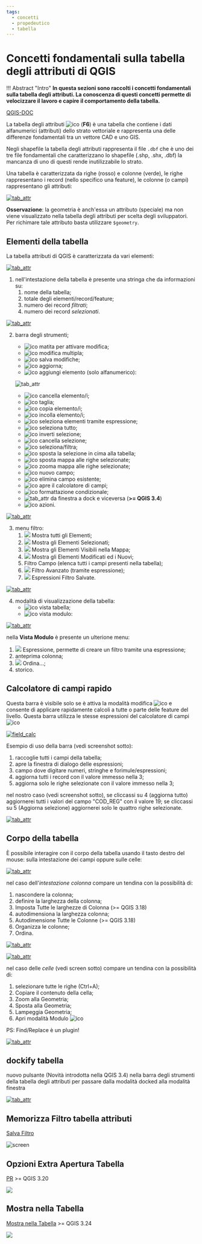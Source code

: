 ```yaml
---
tags:
  - concetti
  - propedeutico
  - tabella
---
```


# Concetti fondamentali sulla tabella degli attributi di QGIS

!!! Abstract "Intro"
    **In questa sezioni sono raccolti i concetti fondamentali sulla tabella degli attributi. La conoscenza di questi concetti permette di velocizzare il lavoro e capire il comportamento della tabella.**

[QGIS-DOC](https://docs.qgis.org/3.16/it/docs/user_manual/working_with_vector/attribute_table.html)

La tabella degli attributi ![ico](../img/tabella_attributi/icon/mActionOpenTable.png) (**F6**) è una tabella che contiene i dati alfanumerici (attributi) dello strato vettoriale e rappresenta una delle differenze fondamentali tra un vettore CAD e uno GIS.

Negli shapefile la tabella degli attributi rappresenta il file `.dbf` che è uno dei tre file fondamentali che caratterizzano lo shapefile (.shp, .shx, .dbf) la mancanza di uno di questi rende inutilizzabile lo strato.

Una tabella è caratterizzata da righe (rosso) e colonne (verde), le righe rappresentano i record (nello specifico una feature), le colonne (o campi) rappresentano gli attributi:

[![tab_attr](../img/tabella_attributi/tab_attr1.png)](../img/tabella_attributi/tab_attr1.png)

**Osservazione**: la geometria è anch'essa un attributo (speciale) ma non viene visualizzato nella tabella degli attributi per scelta degli sviluppatori. Per richimare tale attributo basta utilizzare `$geometry`.

## Elementi della tabella

La tabella attributi di QGIS è caratterizzata da vari elementi:

[![tab_attr](../img/tabella_attributi/tab_attr2.png)](../img/tabella_attributi/tab_attr2.png)

1. nell'intestazione della tabella è presente una stringa che da informazioni su:
    1. nome della tabella;
    2. totale degli elementi/record/feature;
    3. numero dei record _filtrati_;
    4. numero dei record _selezionati_.
   

[![tab_attr](../img/tabella_attributi/tab_attr3.png)](../img/tabella_attributi/tab_attr3.png)

2. barra degli strumenti;
    * ![ico](../img/tabella_attributi/icon/mActionToggleEditing.png) matita per attivare modifica;
    * ![ico](../img/tabella_attributi/icon/mActionMultiEdit.png) modifica multipla;
    * ![ico](../img/tabella_attributi/icon/mActionFileSave.png) salva modifiche;
    * ![ico](../img/tabella_attributi/icon/mActionDraw.png) aggiorna;
    * ![ico](../img/tabella_attributi/icon/mActionNewTableRow.png) aggiungi elemento (solo alfanumerico):

    ![tab_attr](../img/tabella_attributi/tab_attr32.png)

    * ![ico](../img/tabella_attributi/icon/mActionDeleteSelected.png) cancella elemento/i;
    * ![ico](../img/tabella_attributi/icon/mActionEditCut.png ) taglia;
    * ![ico](../img/tabella_attributi/icon/mActionEditCopy.png) copia elemento/i;
    * ![ico](../img/tabella_attributi/icon/mActionEditPaste.png) incolla elemento/i;
    * ![ico](../img/tabella_attributi/icon/mIconExpressionSelect.png) seleziona elementi tramite espressione;
    * ![ico](../img/tabella_attributi/icon/mActionSelectAll.png) seleziona tutto;
    * ![ico](../img/tabella_attributi/icon/mActionInvertSelection.png) inverti selezione;
    * ![ico](../img/tabella_attributi/icon/mActionDeselectAll.png) cancella selezione;
    * ![ico](../img/tabella_attributi/icon/mActionFilterMap.png) seleziona/filtra;
    * ![ico](../img/tabella_attributi/icon/mActionSelectedToTop.png ) sposta la selezione in cima alla tabella;
    * ![ico](../img/tabella_attributi/icon/mActionPanToSelected.png) sposta mappa alle righe selezionate;
    * ![ico](../img/tabella_attributi/icon/mActionZoomToSelected.png) zooma mappa alle righe selezionate;
    * ![ico](../img/tabella_attributi/icon/mActionNewAttribute.png) nuovo campo;
    * ![ico](../img/tabella_attributi/icon/mActionDeleteAttribute.png) elimina campo esistente;
    * ![ico](../img/tabella_attributi/icon/mActionCalculateField.png) apre il calcolatore di campi;
    * ![ico](../img/tabella_attributi/icon/mActionConditionalFormatting.png) formattazione condizionale;
    * ![tab_attr](../img/tabella_attributi/icon/mDockify.png) da finestra a dock e viceversa (**>= QGIS 3.4**)
    * ![ico](../img/tabella_attributi/icon/mAction.png) azioni.

[![tab_attr](../img/tabella_attributi/tab_attr4.png)](../img/tabella_attributi/tab_attr4.png)

3. menu filtro:
    1. ![](../img/tabella_attributi/icon/mActionOpenTable.png) Mostra tutti gli Elementi;
    2. ![](../img/icon/mActionOpenTableSelected.png) Mostra gli Elementi Selezionati;
    3. ![](../img/icon/mActionOpenTableVisible.png) Mostra gli Elementi Visibili nella Mappa;
    4. ![](../img/icon/mActionOpenTableEdited.png) Mostra gli Elementi Modificati ed i Nuovi;
    5. Filtro Campo (elenca tutti i campi presenti nella tabella);
    6. ![](../img/icon/mActionFilterMap.png) Filtro Avanzato (tramite espressione);
    7. ![](../img/icon/mActionHandleStoreFilterExpressionChecked.png) Espressioni Filtro Salvate.

[![tab_attr](../img/tabella_attributi/tab_attr5.png)](../img/tabella_attributi/tab_attr5.png)

4. modalità di visualizzazione della tabella:
    * ![ico](../img/tabella_attributi/icon/mActionOpenTable.png)  vista tabella;
    * ![ico](../img/tabella_attributi/icon/mActionFormView.png) vista modulo:

[![tab_attr](../img/tabella_attributi/tab_attr6.png)](../img/tabella_attributi/tab_attr6.png)

nella **Vista Modulo** è presente un ulterione menu:

1. ![](../img/icon/mIconExpressionFilter.png) Espressione, permette di creare un filtro tramite una espressione;
2. anteprima colonna;
3. ![](../img/icon/sort.png) Ordina...;
4. storico.

## Calcolatore di campi rapido

Questa barra è visibile solo se è attiva la modalità modifica ![ico](../img/tabella_attributi/icon/mActionToggleEditing.png) e consente di applicare rapidamente calcoli a tutte o parte delle feature del livello. Questa barra utilizza le stesse espressioni del calcolatore di campi ![ico](../img/tabella_attributi/icon/mActionCalculateField.png)

[![field_calc](../img/field_calc_rapida1.png)](../img/field_calc_rapida1.png)

Esempio di uso della barra (vedi screenshot sotto):

1. raccoglie tutti i campi della tabella;
2. apre la finestra di dialogo delle espressioni;
3. campo dove digitare numeri, stringhe e forimule/espressioni;
4. aggiorna tutti i record con il valore immesso nella 3;
5. aggiorna solo le righe selezionate con il valore immesso nella 3;

nel nostro caso (vedi screenshot sotto), se cliccassi su 4 (aggiorna tutto) aggiornerei tutti i valori del campo "COD_REG" con il valore 19; se cliccassi su 5 (Aggiorna selezione) aggiornerei solo le quattro righe selezionate.

[![tab_attr](../img/tabella_attributi/tab_attr11.png)](../img/tabella_attributi/tab_attr11.png)

## Corpo della tabella

È possibile interagire con il corpo della tabella usando il tasto destro del mouse: sulla intestazione dei campi oppure sulle celle:

[![tab_attr](../img/tabella_attributi/tab_attr8.png)](../img/tabella_attributi/tab_attr8.png)

nel caso dell'_intestazione colonna_ compare un tendina con la possibilità di: 
1. nascondere la colonna; 
2. definire la larghezza della colonna;
3. Imposta Tutte le larghezze di Colonna (>= QGIS 3.18) 
4. autodimensiona la larghezza colonna; 
5. Autodimensione Tutte le Colonne (>= QGIS 3.18)
6. Organizza le colonne; 
7. Ordina.

[![tab_attr](../img/tabella_attributi/tab_attr9.png)](../img/tabella_attributi/tab_attr9.png)

[![tab_attr](../img/tabella_attributi/tab_attr10.png)](../img/tabella_attributi/tab_attr10.png)


nel caso delle _celle_ (vedi screen sotto) compare un tendina con la possibilità di: 
1. selezionare tutte le righe (Ctrl+A); 
2. Copiare il contenuto della cella; 
3. Zoom alla Geometria;
4. Sposta alla Geometria;
5. Lampeggia Geometria;
6. Apri modalità Modulo ![ico](../img/tabella_attributi/icon/mActionFormView.png)

PS: Find/Replace è un plugin!

[![tab_attr](../img/tabella_attributi/tab_attr7.png)](../img/tabella_attributi/tab_attr7.png)

## dockify tabella

nuovo pulsante (Novità introdotta nella QGIS 3.4) nella barra degli strumenti della tabella degli attributi per passare dalla modalità docked alla modalità finestra

[![tab_attr](../img/tabella_attributi/dockify.gif)](../img/tabella_attributi/dockify.gif)

## Memorizza Filtro tabella attributi

[Salva Filtro](https://github.com/qgis/QGIS/pull/31349)

![screen](https://user-images.githubusercontent.com/28384354/63512424-1aa32d80-c4e4-11e9-96f8-505d9544db8e.gif)

## Opzioni Extra Apertura Tabella

[PR](https://github.com/qgis/QGIS/pull/42026) >= QGIS 3.20

![](../img/tabella_attributi/nuove_icone.png)

## Mostra nella Tabella

[Mostra nella Tabella](https://github.com/qgis/QGIS/pull/46328) >= QGIS 3.24

![](../img/tabella_attributi/mostra_tabella.gif)
